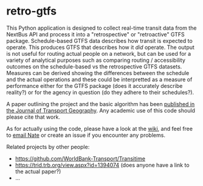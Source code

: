 # retro-gtfs
This Python application is designed to collect real-time transit data from the NextBus API and process it into a "retrospective" or "retroactive" GTFS package. Schedule-based GTFS data describes how transit is expected to operate. This produces GTFS that describes how it *did* operate. The output is not useful for routing actual people on a network, but can be used for a variety of analytical purposes such as comparing routing / accessibility outcomes on the schedule-based vs the retrospective GTFS datasets. Measures can be derived showing the differences between the schedule and the actual operations and these could be interpretted as a measure of performance either for the GTFS package (does it accurately describe reality?) or for the agency in question (do they adhere to their schedules?). 

A paper outlining the project and the basic algorithm has been [published in the Journal of Transport Geography](http://www.sciencedirect.com/science/article/pii/S0966692317300388). Any academic use of this code should please cite that work.

As for actually using the code, please have a look at the [wiki](https://github.com/SAUSy-Lab/retro-gtfs/wiki), and feel free to [email Nate](mailto:nate.wessel@mail.utoronto.ca) or create an issue if you encounter any problems. 


Related projects by other people:
* https://github.com/WorldBank-Transport/Transitime
* https://trid.trb.org/view.aspx?id=1394074 (does anyone have a link to the actual paper?)
* ...
